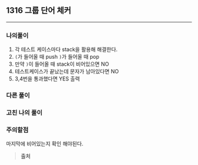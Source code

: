 ## 1316 그룹 단어 체커

<hr />

### 나의풀이

1. 각 테스트 케이스마다 stack을 활용해 해결한다.
2. `(`가 들어올 때 push `)`가 들어올 때 pop
3. 만약 `)`이 들어올 때 stack이 비어있으면 NO
4. 테스트케이스가 끝났는데 문자가 남아있다면 NO
5. 3,4번을 통과했다면 YES 출력

### 다른 풀이

### 고친 나의 풀이

### 주의할점

마지막에 비어있는지 확인 해야된다.

> **출처**
